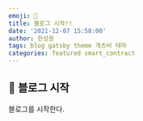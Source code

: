 ```yaml
---
emoji: 🧢
title: 블로그 시작!!
date: '2021-12-07 15:58:00'
author: 한성원
tags: blog gatsby theme 개츠비 테마
categories: featured smart_contract
---
```



## 👋 블로그 시작
블로그를 시작한다.

```toc

```